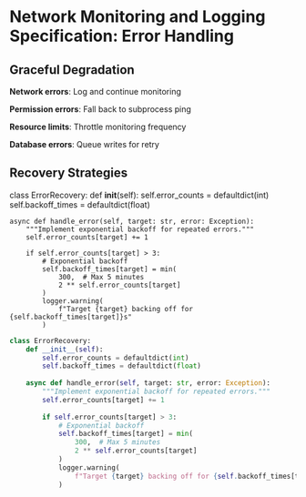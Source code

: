 # Network Monitoring and Logging Specification: Error Handling



## Graceful Degradation

**Network errors**: Log and continue monitoring

**Permission errors**: Fall back to subprocess ping

**Resource limits**: Throttle monitoring frequency

**Database errors**: Queue writes for retry

## Recovery Strategies

class ErrorRecovery:
    def __init__(self):
        self.error_counts = defaultdict(int)
        self.backoff_times = defaultdict(float)
    
    async def handle_error(self, target: str, error: Exception):
        """Implement exponential backoff for repeated errors."""
        self.error_counts[target] += 1
        
        if self.error_counts[target] > 3:
            # Exponential backoff
            self.backoff_times[target] = min(
                300,  # Max 5 minutes
                2 ** self.error_counts[target]
            )
            logger.warning(
                f"Target {target} backing off for {self.backoff_times[target]}s"
            )

```python
class ErrorRecovery:
    def __init__(self):
        self.error_counts = defaultdict(int)
        self.backoff_times = defaultdict(float)
    
    async def handle_error(self, target: str, error: Exception):
        """Implement exponential backoff for repeated errors."""
        self.error_counts[target] += 1
        
        if self.error_counts[target] > 3:
            # Exponential backoff
            self.backoff_times[target] = min(
                300,  # Max 5 minutes
                2 ** self.error_counts[target]
            )
            logger.warning(
                f"Target {target} backing off for {self.backoff_times[target]}s"
            )

```
